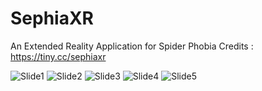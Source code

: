 # SephiaXR
An Extended Reality Application for Spider Phobia
Credits : https://tiny.cc/sephiaxr

![Slide1](https://user-images.githubusercontent.com/36891062/204542046-d35237f2-c394-4f5f-af37-6dbe9a1a99a0.JPG)
![Slide2](https://user-images.githubusercontent.com/36891062/204542130-e19b7dbd-e2fd-499b-acaa-25fb91089f76.JPG)
![Slide3](https://user-images.githubusercontent.com/36891062/204542149-a86dcb66-a56f-4025-af27-4bd3a7c00731.JPG)
![Slide4](https://user-images.githubusercontent.com/36891062/204542170-1eacaf66-77d2-4d4b-9018-9ed6e62efd40.JPG)
![Slide5](https://user-images.githubusercontent.com/36891062/204542191-161686e2-7acf-4d0d-a6d9-c3be02895719.JPG)

